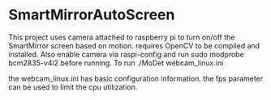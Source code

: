 # SmartMirrorAutoScreen
This project uses camera attached to raspberry pi to turn on/off the SmartMirror screen based on motion. 
requires OpenCV to be compiled and installed.
Also enable camera via raspi-config and run sudo modprobe bcm2835-v4l2 before running. 
To run ./MoDet webcam_linux.ini

the webcam_linux.ini has basic configuration information. the fps parameter can be used to limit the cpu utilization.
